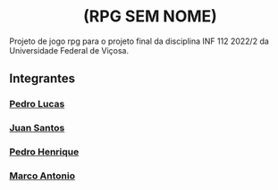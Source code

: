<h1 align="center">
	(RPG SEM NOME)
</h1>
<p>
	Projeto de jogo rpg para o projeto final da disciplina INF 112 2022/2 da Universidade Federal de Viçosa.
</p>
</div>
<h2>Integrantes</h2>
<h3><a href="https://github.com/pedro-lucas-martins">Pedro Lucas</h3>
<h3><a href="https://github.com/ojuans">Juan Santos</h3>
<h3><a href="https://github.com/Pedrohbcarvalho">Pedro Henrique</h3>
<h3><a href="https://github.com/Calambau">Marco Antonio</h3>
